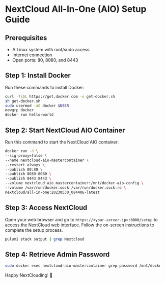 # NextCloud All-In-One (AIO) Setup Guide

## Prerequisites
- A Linux system with root/sudo access
- Internet connection
- Open ports: 80, 8080, and 8443

## Step 1: Install Docker
Run these commands to install Docker:
```bash
curl -fsSL https://get.docker.com -o get-docker.sh
sh get-docker.sh
sudo usermod -aG docker $USER
newgrp docker
docker run hello-world
```

## Step 2: Start NextCloud AIO Container
Run this command to start the NextCloud AIO container:
```bash
docker run -d \
--sig-proxy=false \
--name nextcloud-aio-mastercontainer \
--restart always \
--publish 80:80 \
--publish 8080:8080 \
--publish 8443:8443 \
--volume nextcloud_aio_mastercontainer:/mnt/docker-aio-config \
--volume /var/run/docker.sock:/var/run/docker.sock:ro \
nextcloud/all-in-one:20230530_084406-latest
```

## Step 3: Access NextCloud
Open your web browser and go to `https://<your-server-ip>:8080/setup` to access the NextCloud web interface. Follow the on-screen instructions to complete the setup process.
```bash
pulumi stack output | grep Nextcloud
```

## Step 4: Retrieve Admin Password
```bash
sudo docker exec nextcloud-aio-mastercontainer grep password /mnt/docker-aio-config/data/configuration.json
```

Happy NextClouding! 🚀
